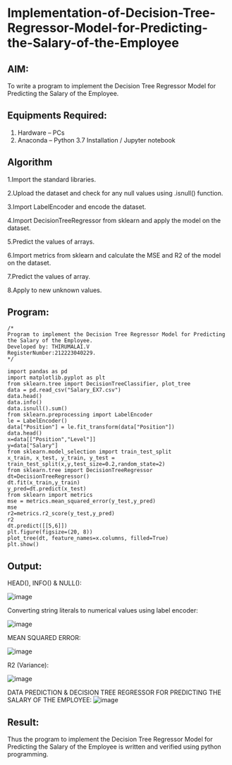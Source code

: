 # Implementation-of-Decision-Tree-Regressor-Model-for-Predicting-the-Salary-of-the-Employee

## AIM:
To write a program to implement the Decision Tree Regressor Model for Predicting the Salary of the Employee.

## Equipments Required:
1. Hardware – PCs
2. Anaconda – Python 3.7 Installation / Jupyter notebook

## Algorithm
1.Import the standard libraries.

2.Upload the dataset and check for any null values using .isnull() function.

3.Import LabelEncoder and encode the dataset.

4.Import DecisionTreeRegressor from sklearn and apply the model on the dataset.

5.Predict the values of arrays.

6.Import metrics from sklearn and calculate the MSE and R2 of the model on the dataset.

7.Predict the values of array.

8.Apply to new unknown values.
## Program:
```
/*
Program to implement the Decision Tree Regressor Model for Predicting the Salary of the Employee.
Developed by: THIRUMALAI.V
RegisterNumber:212223040229.
*/
```
```
import pandas as pd
import matplotlib.pyplot as plt
from sklearn.tree import DecisionTreeClassifier, plot_tree
data = pd.read_csv("Salary_EX7.csv")
data.head()
data.info()
data.isnull().sum()
from sklearn.preprocessing import LabelEncoder
le = LabelEncoder()
data["Position"] = le.fit_transform(data["Position"])
data.head()
x=data[["Position","Level"]]
y=data["Salary"]
from sklearn.model_selection import train_test_split
x_train, x_test, y_train, y_test = train_test_split(x,y,test_size=0.2,random_state=2)
from sklearn.tree import DecisionTreeRegressor
dt=DecisionTreeRegressor()
dt.fit(x_train,y_train)
y_pred=dt.predict(x_test)
from sklearn import metrics
mse = metrics.mean_squared_error(y_test,y_pred)
mse
r2=metrics.r2_score(y_test,y_pred)
r2
dt.predict([[5,6]])
plt.figure(figsize=(20, 8))
plot_tree(dt, feature_names=x.columns, filled=True)
plt.show()
```

## Output:

HEAD(), INFO() & NULL():

![image](https://github.com/user-attachments/assets/d960e88c-4ec4-494b-a8f0-0d774c862361)

Converting string literals to numerical values using label encoder:

![image](https://github.com/user-attachments/assets/6cacba58-7a57-49f5-bb59-e1d8d60bbeea)

MEAN SQUARED ERROR:

![image](https://github.com/user-attachments/assets/391fcaeb-f27a-478b-a4a0-3074d9fe36d8)

R2 (Variance):

![image](https://github.com/user-attachments/assets/a346b25e-b23e-4bb0-8d3e-9d50ed4ab303)

DATA PREDICTION & DECISION TREE REGRESSOR FOR PREDICTING THE SALARY OF THE EMPLOYEE:
![image](https://github.com/user-attachments/assets/3b5273f8-53a4-4045-81db-1c2d3d845296)


## Result:
Thus the program to implement the Decision Tree Regressor Model for Predicting the Salary of the Employee is written and verified using python programming.
